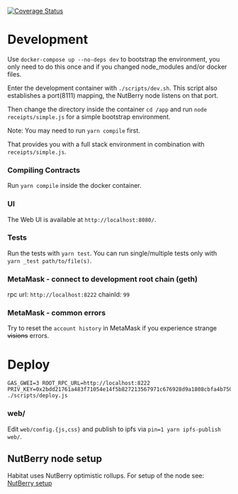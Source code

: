 [![Coverage Status](https://coveralls.io/repos/github/0xHabitat/habitat/badge.svg?branch=master)](https://coveralls.io/github/0xHabitat/habitat?branch=master)

# Development

Use `docker-compose up --no-deps dev` to bootstrap the environment,
you only need to do this once and if you changed node_modules and/or docker files.

Enter the development container with `./scripts/dev.sh`.
This script also establishes a port(8111) mapping, the NutBerry node listens on that port.

Then change the directory inside the container `cd /app` and run `node receipts/simple.js` for a simple bootstrap environment.

Note: You may need to run `yarn compile` first.

That provides you with a full stack environment in combination with `receipts/simple.js`.

### Compiling Contracts

Run `yarn compile` inside the docker container.

### UI

The Web UI is available at `http://localhost:8080/`.

### Tests

Run the tests with `yarn test`.
You can run single/multiple tests only with `yarn _test path/to/file(s)`.

### MetaMask - connect to development root chain (geth)

rpc url: `http://localhost:8222`
chainId: `99`

### MetaMask - common errors

Try to reset the `account history` in MetaMask if you experience strange ~~visions~~ errors.

# Deploy

```
GAS_GWEI=3 ROOT_RPC_URL=http://localhost:8222 PRIV_KEY=0x2bdd21761a483f71054e14f5b827213567971c676928d9a1808cbfa4b7501200 ./scripts/deploy.js
```

### web/

Edit `web/config.{js,css}` and publish to ipfs via `pin=1 yarn ipfs-publish web/`.

## NutBerry node setup

Habitat uses NutBerry optimistic rollups. For setup of the node see: [NutBerry setup](nutberrySetup.md)
